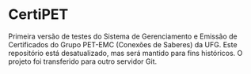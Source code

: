 # CertiPET
Primeira versão de testes do Sistema de Gerenciamento e Emissão de Certificados do Grupo PET-EMC (Conexões de Saberes) da UFG.
Este repositório está desatualizado, mas será mantido para fins históricos. O projeto foi transferido para outro servidor Git.
